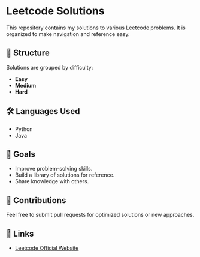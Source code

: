 # Leetcode Solutions

This repository contains my solutions to various Leetcode problems. It is organized to make navigation and reference easy.

## 📂 Structure

Solutions are grouped by difficulty:
- **Easy**
- **Medium**
- **Hard**

## 🛠️ Languages Used

- Python
- Java

## 🌟 Goals

- Improve problem-solving skills.
- Build a library of solutions for reference.
- Share knowledge with others.

## 🤝 Contributions

Feel free to submit pull requests for optimized solutions or new approaches.

## 🔗 Links

- [Leetcode Official Website](https://leetcode.com/)
